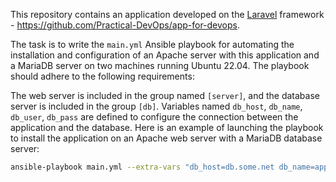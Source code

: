 This repository contains an application developed on the [Laravel](https://laravel.com/) framework - https://github.com/Practical-DevOps/app-for-devops.

The task is to write the `main.yml` Ansible playbook for automating the installation and configuration of an Apache server with this application and a MariaDB server on two machines running Ubuntu 22.04. The playbook should adhere to the following requirements:

The web server is included in the group named `[server]`, and the database server is included in the group `[db]`.
Variables named `db_host`, `db_name`, `db_user`, `db_pass` are defined to configure the connection between the application and the database.
Here is an example of launching the playbook to install the application on an Apache web server with a MariaDB database server:

```bash
ansible-playbook main.yml --extra-vars "db_host=db.some.net db_name=app_db db_user=app_user db_pass=app_pass"
```
